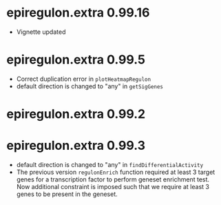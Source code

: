 # epiregulon.extra 0.99.16
* Vignette updated

# epiregulon.extra 0.99.5
* Correct duplication error in `plotHeatmapRegulon`
* default direction is changed to "any" in `getSigGenes`

# epiregulon.extra 0.99.2

# epiregulon.extra 0.99.3
* default direction is changed to "any" in `findDifferentialActivity`
* The previous version `regulonEnrich` function required at least 3 target genes for a transcription factor to perform geneset enrichment test. Now additional constraint is imposed such that we require at least 3 genes to be present in the geneset.
